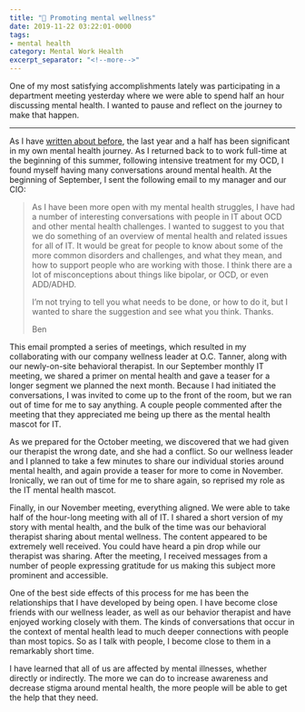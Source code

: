 ```yaml
---
title: "💮 Promoting mental wellness"
date: 2019-11-22 03:22:01-0000
tags:
- mental health
category: Mental Work Health
excerpt_separator: "<!--more-->"
---
```


One of my most satisfying accomplishments lately was participating in a department meeting yesterday where we were able to spend half an hour discussing mental health. I wanted to pause and reflect on the journey to make that happen.

<!--more-->
***

As I have [written about before](https://www.bennorris.org/categories/mental-health/), the last year and a half has been significant in my own mental health journey. As I returned back to to work full-time at the beginning of this summer, following intensive treatment for my OCD, I found myself having many conversations around mental health. At the beginning of September, I sent the following email to my manager and our CIO:

> As I have been more open with my mental health struggles, I have had a number of interesting conversations with people in IT about OCD and other mental health challenges. I wanted to suggest to you that we do something of an overview of mental health and related issues for all of IT. It would be great for people to know about some of the more common disorders and challenges, and what they mean, and how to support people who are working with those. I think there are a lot of misconceptions about things like bipolar, or OCD, or even ADD/ADHD.
> 
> I’m not trying to tell you what needs to be done, or how to do it, but I wanted to share the suggestion and see what you think. Thanks.
> 
> Ben

This email prompted a series of meetings, which resulted in my collaborating with our company wellness leader at O.C. Tanner, along with our newly-on-site behavioral therapist. In our September monthly IT meeting, we shared a primer on mental health and gave a teaser for a longer segment we planned the next month. Because I had initiated the conversations, I was invited to come up to the front of the room, but we ran out of time for me to say anything. A couple people commented after the meeting that they appreciated me being up there as the mental health mascot for IT.

As we prepared for the October meeting, we discovered that we had given our therapist the wrong date, and she had a conflict. So our wellness leader and I planned to take a few minutes to share our individual stories around mental health, and again provide a teaser for more to come in November. Ironically, we ran out of time for me to share again, so reprised my role as the IT mental health mascot.

Finally, in our November meeting, everything aligned. We were able to take half of the hour-long meeting with all of IT. I shared a short version of my story with mental health, and the bulk of the time was our behavioral therapist sharing about mental wellness. The content appeared to be extremely well received. You could have heard a pin drop while our therapist was sharing. After the meeting, I received messages from a number of people expressing gratitude for us making this subject more prominent and accessible.

One of the best side effects of this process for me has been the relationships that I have developed by being open. I have become close friends with our wellness leader, as well as our behavior therapist and have enjoyed working closely with them. The kinds of conversations that occur in the context of mental health lead to much deeper connections with people than most topics. So as I talk with people, I become close to them in a remarkably short time.

I have learned that all of us are affected by mental illnesses, whether directly or indirectly. The more we can do to increase awareness and decrease stigma around mental health, the more people will be able to get the help that they need.